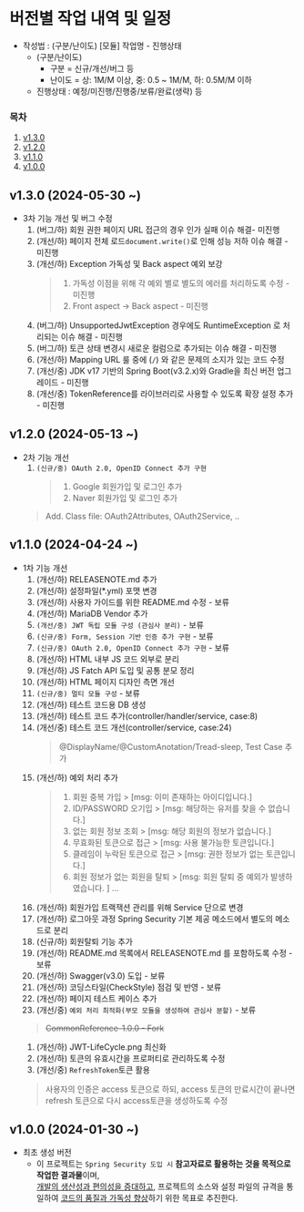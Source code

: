 # 버전별 작업 내역 및 일정
- 작성법 : (구분/난이도) [모듈] 작업명 - 진행상태
    - (구분/난이도)
        - 구분 = 신규/개선/버그 등
        - 난이도 = 상: 1M/M 이상, 중: 0.5 ~ 1M/M, 하: 0.5M/M 이하
    - 진행상태 : 예정/미진행/진행중/보류/완료(생략) 등

### 목차
1. [v1.3.0](#-v1.3.0)
1. [v1.2.0](#-v1.2.0)
1. [v1.1.0](#-v1.1.0)
1. [v1.0.0](#-v1.0.0)

## v1.3.0 (2024-05-30 ~)
- 3차 기능 개선 및 버그 수정
  1. (버그/하) 회원 권한 페이지 URL 접근의 경우 인가 실패 이슈 해결- 미진행
  1. (개선/하) 페이지 전체 로드`document.write()`로 인해 성능 저하 이슈 해결 - 미진행
  1. (개선/하) Exception 가독성 및 Back aspect 예외 보강
      > 1. 가독성 이점을 위해 각 예외 별로 별도의 에러를 처리하도록 수정 - 미진행
      > 2. Front aspect -> Back aspect - 미진행
  1. (버그/하) UnsupportedJwtException 경우에도 RuntimeException 로 처리되는 이슈 해결 - 미진행
  1. (버그/하) 토큰 상태 변경시 새로운 컬럼으로 추가되는 이슈 해결 - 미진행
  1. (개선/하) Mapping URL 룰 중에 (`/`) 와 같은 문제의 소지가 있는 코드 수정
  1. (개선/중) JDK v17 기반의 Spring Boot(v3.2.x)와 Gradle을 최신 버전 업그레이드 - 미진행
  1. (개선/중) TokenReference를 라이브러리로 사용할 수 있도록 확장 설정 추가 - 미진행

## v1.2.0 (2024-05-13 ~)
- 2차 기능 개선
  1. `(신규/중) OAuth 2.0, OpenID Connect 추가 구현`
     > 1. Google 회원가입 및 로그인 추가
     > 2. Naver 회원가입 및 로그인 추가
    > Add. Class file: OAuth2Attributes, OAuth2Service, .. 
  
## v1.1.0 (2024-04-24 ~)
- 1차 기능 개선
  1. (개선/하) RELEASENOTE.md 추가
  1. (개선/하) 설정파일(*.yml) 포맷 변경
  1. (개선/하) 사용자 가이드를 위한 README.md 수정 - 보류
  1. (개선/하) MariaDB Vendor 추가
  1. `(개선/중) JWT 독립 모듈 구성 (관심사 분리)` - 보류
  1. `(신규/중) Form, Session 기반 인증 추가 구현` - 보류
  1. `(신규/중) OAuth 2.0, OpenID Connect 추가 구현` - 보류
  1. (개선/하) HTML 내부 JS 코드 외부로 분리
  1. (개선/하) JS Fatch API 도입 및 공통 분모 정리
  1. (개선/하) HTML 페이지 디자인 측면 개선
  1. `(신규/중) 멀티 모듈 구성` - 보류
  1. (개선/하) 테스트 코드용 DB 생성
  1. (개선/하) 테스트 코드 추가(controller/handler/service, case:8)
  1. (개선/중) 테스트 코드 개선(controller/service, case:24)
     > @DisplayName/@CustomAnotation/Tread-sleep, Test Case 추가
  1. (개선/하) 예외 처리 추가  
     > 1. 회원 중복 가입 > [msg: 이미 존재하는 아이디입니다.]
     > 2. ID/PASSWORD 오기입 > [msg: 해당하는 유저를 찾을 수 없습니다.]
     > 3. 없는 회원 정보 조회 > [msg: 해당 회원의 정보가 없습니다.]
     > 4. 무효화된 토큰으로 접근 > [msg: 사용 불가능한 토큰입니다.]
     > 5. 클레임이 누락된 토큰으로 접근 > [msg: 권한 정보가 없는 토큰입니다.]
     > 6. 회원 정보가 없는 회원을 탈퇴 > [msg: 회원 탈퇴 중 예외가 발생하였습니다. ]
  ...
  1. (개선/하) 회원가입 트랙잭션 관리를 위해 Service 단으로 변경
  1. (개선/하) 로그아웃 과정 Spring Security 기본 제공 메소드에서 별도의 메소드로 분리
  1. (신규/하) 회원탈퇴 기능 추가
  1. (개선/하) README.md 목록에서 RELEASENOTE.md 를 포함하도록 수정 - 보류
  1. (개선/하) Swagger(v3.0) 도입 - 보류
  1. (개선/하) 코딩스타일(CheckStyle) 점검 및 반영 - 보류
  1. (개선/하) 페이지 테스트 케이스 추가
  1. (개선/중) `예외 처리 최적화(부모 모듈을 생성하여 관심사 분할)` - 보류
    > ~~CommonReference-1.0.0 - Fork~~
  1. (개선/하) JWT-LifeCycle.png 최신화
  1. (개선/하) 토큰의 유효시간을 프로퍼티로 관리하도록 수정
  1. (개선/중) `RefreshToken`토큰 활용
    > 사용자의 인증은 access 토큰으로 하되, access 토큰의 만료시간이 끝나면 refresh 토큰으로 다시 access토큰을 생성하도록 수정

## v1.0.0 (2024-01-30 ~)
- 최초 생성 버전
  - 이 프로젝트는 `Spring Security 도입 시` **참고자료로 활용하는 것을 목적으로 작업한 결과물**이며, \
    <u>개발의 생산성과 편의성을 증대하고</u>, 프로젝트의 소스와 설정 파일의 규격을 통일하여 <u>코드의 품질과 가독성 향상</u>하기 위한 목표로 추진한다. 


